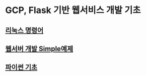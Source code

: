 # GCP, Flask 기반 웹서비스 개발 기초
## [리눅스 명령어](https://github.com/doriver/1month-edu/tree/main/4.%20GCP%2C%20Flask%20%EA%B8%B0%EB%B0%98%20%EC%9B%B9%EC%84%9C%EB%B9%84%EC%8A%A4%20%EA%B0%9C%EB%B0%9C%20%EA%B8%B0%EC%B4%88/%EB%A6%AC%EB%88%85%EC%8A%A4%20%EB%AA%85%EB%A0%B9%EC%96%B4)
## [웹서버 개발 Simple예제](https://github.com/doriver/1month-edu/tree/main/4.%20GCP%2C%20Flask%20%EA%B8%B0%EB%B0%98%20%EC%9B%B9%EC%84%9C%EB%B9%84%EC%8A%A4%20%EA%B0%9C%EB%B0%9C%20%EA%B8%B0%EC%B4%88/%EC%9B%B9%EC%84%9C%EB%B2%84%20%EA%B0%9C%EB%B0%9C%20Simple%EC%98%88%EC%A0%9C)
## [파이썬 기초](https://github.com/doriver/1month-edu/tree/main/4.%20GCP%2C%20Flask%20%EA%B8%B0%EB%B0%98%20%EC%9B%B9%EC%84%9C%EB%B9%84%EC%8A%A4%20%EA%B0%9C%EB%B0%9C%20%EA%B8%B0%EC%B4%88/%ED%8C%8C%EC%9D%B4%EC%8D%AC%20%EA%B8%B0%EC%B4%88)


